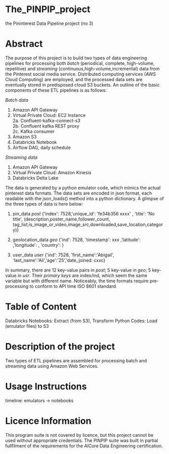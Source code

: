 # The_PINPIP_project

the Pininterest Data Pipeline project (no 3)

# Abstract

The purpose of this project is to build two types of data engineering pipelines for processing both *batch* (periodical, complete, high-volume, repetitive) and *streaming* (continuous,high-volume,incremental) data from the Pinterest social media service. Distributed computing services (AWS Cloud Computing) are employed, and the processed data sets are eventually stored in predisposed cloud S3 buckets. An outline of the basic components of these ETL pipelines is as follows:

*Batch data*  
1. Amazon API Gateway  
2. Virtual Private Cloud: EC2 Instance  
        2a. Confluent-kafka-connect-s3  
        2b. Confluent kafka REST proxy  
        2c. Kafka consumer  
3. Amazon S3  
4. Databricks Notebook
5. Airflow DAG, daily schedule 

*Streaming data*  
1. Amazon API Gateway  
2. Virtual Private Cloud: Amazon Kinesis  
3. Databricks Delta Lake 

The data is generated by a python emulator code, which mimics the actual pinterest data formats. The data sets are encoded in json format, each readable with the json_loads(<string that point to name>) method into a python dictionary. A glimpse of the three types of data is here below:

1. pin_data
	*post* {'index': 7528,'unique_id': 'fe34b356 xxxx' , 'title': 'No title', (description,poster_name,follower_count, tag_list,is_image_or_video,image_src,downloaded,save_location,category)}
	
2. geolocation_data
    *geo* {'ind': 7528, 'timestamp': xxx ,'latitude': ,'longitude': , 'country': }
    
3. user_data
    *user* {'ind': 7528, 'first_name':'Abigail', 'last_name':'Ali','age':'25','date_joined: cxxc}
    
In summary, there are 12 key-value pairs in *post*; 5 key-value in *geo*; 5 key-value in *usr*. Their *primary keys* are index/ind, which seem the same variable but with different name. Noticeably, the time formats require pre-processing to conform to API time ISO 8601 standard. 

# Table of Content

Databricks Notebooks: Extract (from S3), Transform
Python Codes: Load (emulator files) to S3

# Description of the project

Two types of ETL pipelines are assembled for processing batch and streaming data using Amazon Web Services.

# Usage Instructions

timeline: emulators -> notebooks

# Licence Information

This program suite is not covered by licence, but this project cannot be used without appropriate credentials. The PINPIP suite was built in partial fullfilment of the requirements for the AICore Data Engineering certification.
